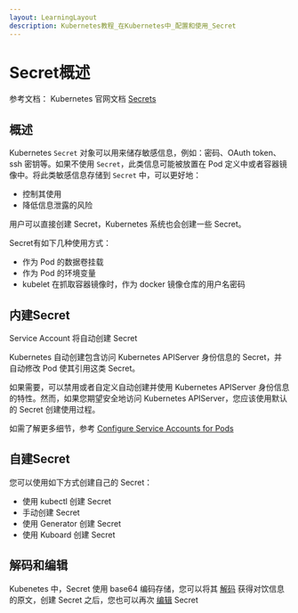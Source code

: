 ```yaml
---
layout: LearningLayout
description: Kubernetes教程_在Kubernetes中_配置和使用_Secret
---
```


# Secret概述

参考文档： Kubernetes 官网文档 [Secrets](https://kubernetes.io/docs/concepts/configuration/secret/)

## 概述

Kubernetes `Secret` 对象可以用来储存敏感信息，例如：密码、OAuth token、ssh 密钥等。如果不使用 `Secret`，此类信息可能被放置在 Pod 定义中或者容器镜像中。将此类敏感信息存储到 `Secret` 中，可以更好地：
* 控制其使用
* 降低信息泄露的风险

用户可以直接创建 Secret，Kubernetes 系统也会创建一些 Secret。

Secret有如下几种使用方式：
* 作为 Pod 的数据卷挂载
* 作为 Pod 的环境变量
* kubelet 在抓取容器镜像时，作为 docker 镜像仓库的用户名密码

## 内建Secret

Service Account 将自动创建 Secret

Kubernetes 自动创建包含访问 Kubernetes APIServer 身份信息的 Secret，并自动修改 Pod 使其引用这类 Secret。

如果需要，可以禁用或者自定义自动创建并使用 Kubernetes APIServer 身份信息的特性。然而，如果您期望安全地访问 Kubernetes APIServer，您应该使用默认的 Secret 创建使用过程。

如需了解更多细节，参考 [Configure Service Accounts for Pods](https://kubernetes.io/docs/tasks/configure-pod-container/configure-service-account/)

## 自建Secret

您可以使用如下方式创建自己的 Secret：

* 使用 kubectl 创建 Secret
* 手动创建 Secret
* 使用 Generator 创建 Secret
* 使用 Kuboard 创建 Secret

## 解码和编辑

Kubenetes 中，Secret 使用 base64 编码存储，您可以将其 [解码](./decode_edit.html) 获得对饮信息的原文，创建 Secret 之后，您也可以再次 [编辑](./decode_edit.html) Secret
